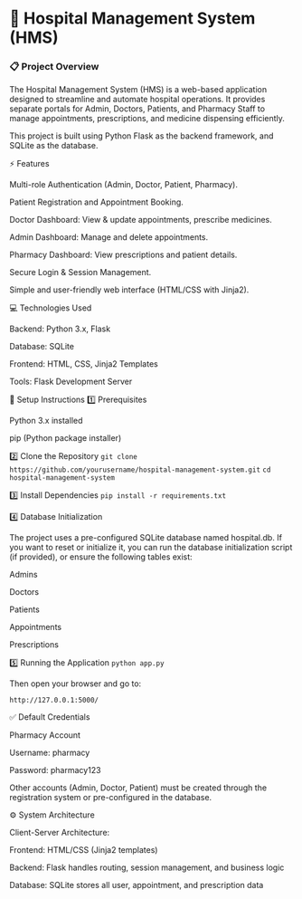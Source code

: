 # 🏥 Hospital Management System (HMS)
### 📋 Project Overview

The Hospital Management System (HMS) is a web-based application designed to streamline and automate hospital operations. It provides separate portals for Admin, Doctors, Patients, and Pharmacy Staff to manage appointments, prescriptions, and medicine dispensing efficiently.

This project is built using Python Flask as the backend framework, and SQLite as the database.

⚡ Features

Multi-role Authentication (Admin, Doctor, Patient, Pharmacy).

Patient Registration and Appointment Booking.

Doctor Dashboard: View & update appointments, prescribe medicines.

Admin Dashboard: Manage and delete appointments.

Pharmacy Dashboard: View prescriptions and patient details.

Secure Login & Session Management.

Simple and user-friendly web interface (HTML/CSS with Jinja2).

💻 Technologies Used

Backend: Python 3.x, Flask

Database: SQLite

Frontend: HTML, CSS, Jinja2 Templates

Tools: Flask Development Server

🚀 Setup Instructions
1️⃣ Prerequisites

Python 3.x installed

pip (Python package installer)

2️⃣ Clone the Repository
```git clone https://github.com/yourusername/hospital-management-system.git```
```cd hospital-management-system ```

3️⃣ Install Dependencies
```pip install -r requirements.txt```

4️⃣ Database Initialization

The project uses a pre-configured SQLite database named hospital.db. If you want to reset or initialize it, you can run the database initialization script (if provided), or ensure the following tables exist:

Admins

Doctors

Patients

Appointments

Prescriptions

5️⃣ Running the Application
`python app.py`


Then open your browser and go to:

```http://127.0.0.1:5000/```

✅ Default Credentials

Pharmacy Account

Username: pharmacy

Password: pharmacy123

Other accounts (Admin, Doctor, Patient) must be created through the registration system or pre-configured in the database.

⚙️ System Architecture

Client-Server Architecture:

Frontend: HTML/CSS (Jinja2 templates)

Backend: Flask handles routing, session management, and business logic

Database: SQLite stores all user, appointment, and prescription data
